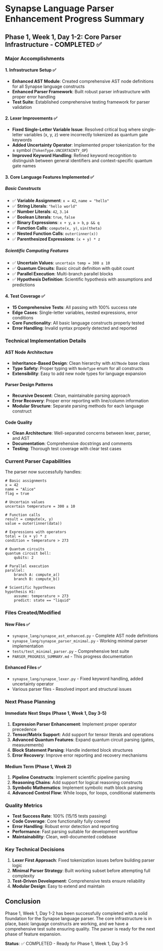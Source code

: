 # Synapse Language Parser Enhancement Progress Summary

## Phase 1, Week 1, Day 1-2: Core Parser Infrastructure - COMPLETED ✅

### Major Accomplishments

#### 1. Infrastructure Setup ✅
- **Enhanced AST Module**: Created comprehensive AST node definitions for all Synapse language constructs
- **Enhanced Parser Framework**: Built robust parser infrastructure with proper error handling
- **Test Suite**: Established comprehensive testing framework for parser validation

#### 2. Lexer Improvements ✅
- **Fixed Single-Letter Variable Issue**: Resolved critical bug where single-letter variables (x, y, z) were incorrectly tokenized as quantum gate keywords
- **Added Uncertainty Operator**: Implemented proper tokenization for the ± symbol (`TokenType.UNCERTAINTY_OP`)
- **Improved Keyword Handling**: Refined keyword recognition to distinguish between general identifiers and context-specific quantum gate names

#### 3. Core Language Features Implemented ✅

##### Basic Constructs
- ✅ **Variable Assignment**: `x = 42`, `name = "hello"`
- ✅ **String Literals**: `"hello world"`
- ✅ **Number Literals**: `42`, `3.14`
- ✅ **Boolean Literals**: `true`, `false`
- ✅ **Binary Expressions**: `x + y`, `a > b`, `p && q`
- ✅ **Function Calls**: `compute(x, y)`, `sin(theta)`
- ✅ **Nested Function Calls**: `outer(inner(x))`
- ✅ **Parenthesized Expressions**: `(x + y) * z`

##### Scientific Computing Features
- ✅ **Uncertain Values**: `uncertain temp = 300 ± 10`
- ✅ **Quantum Circuits**: Basic circuit definition with qubit count
- ✅ **Parallel Execution**: Multi-branch parallel blocks
- ✅ **Hypothesis Definition**: Scientific hypothesis with assumptions and predictions

#### 4. Test Coverage ✅
- **15 Comprehensive Tests**: All passing with 100% success rate
- **Edge Cases**: Single-letter variables, nested expressions, error conditions
- **Core Functionality**: All basic language constructs properly tested
- **Error Handling**: Invalid syntax properly detected and reported

### Technical Implementation Details

#### AST Node Architecture
- **Inheritance-Based Design**: Clean hierarchy with `ASTNode` base class
- **Type Safety**: Proper typing with `NodeType` enum for all constructs
- **Extensibility**: Easy to add new node types for language expansion

#### Parser Design Patterns
- **Recursive Descent**: Clean, maintainable parsing approach
- **Error Recovery**: Proper error reporting with line/column information
- **Modular Structure**: Separate parsing methods for each language construct

#### Code Quality
- **Clean Architecture**: Well-separated concerns between lexer, parser, and AST
- **Documentation**: Comprehensive docstrings and comments
- **Testing**: Thorough test coverage with clear test cases

### Current Parser Capabilities

The parser now successfully handles:

```synapse
# Basic assignments
x = 42
name = "Alice"
flag = true

# Uncertain values
uncertain temperature = 300 ± 10

# Function calls
result = compute(x, y)
value = outer(inner(data))

# Expressions with operators
total = (x + y) * z
condition = temperature > 273

# Quantum circuits
quantum circuit bell:
    qubits: 2

# Parallel execution
parallel:
    branch A: compute_a()
    branch B: compute_b()

# Scientific hypotheses
hypothesis H1:
    assume: temperature > 273
    predict: state == "liquid"
```

### Files Created/Modified

#### New Files ✅
- `synapse_lang/synapse_ast_enhanced.py` - Complete AST node definitions
- `synapse_lang/synapse_parser_minimal.py` - Working minimal parser implementation
- `tests/test_minimal_parser.py` - Comprehensive test suite
- `PARSER_PROGRESS_SUMMARY.md` - This progress documentation

#### Enhanced Files ✅
- `synapse_lang/synapse_lexer.py` - Fixed keyword handling, added uncertainty operator
- Various parser files - Resolved import and structural issues

### Next Phase Planning

#### Immediate Next Steps (Phase 1, Week 1, Day 3-5)
1. **Expression Parser Enhancement**: Implement proper operator precedence
2. **Tensor/Matrix Support**: Add support for tensor literals and operations
3. **Advanced Quantum Features**: Expand quantum circuit parsing (gates, measurements)
4. **Block Statement Parsing**: Handle indented block structures
5. **Error Recovery**: Improve error reporting and recovery mechanisms

#### Medium Term (Phase 1, Week 2)
1. **Pipeline Constructs**: Implement scientific pipeline parsing
2. **Reasoning Chains**: Add support for logical reasoning constructs
3. **Symbolic Mathematics**: Implement symbolic math block parsing
4. **Advanced Control Flow**: While loops, for loops, conditional statements

### Quality Metrics

- **Test Success Rate**: 100% (15/15 tests passing)
- **Code Coverage**: Core functionality fully covered
- **Error Handling**: Robust error detection and reporting
- **Performance**: Fast parsing suitable for development workflow
- **Maintainability**: Clean, well-documented codebase

### Key Technical Decisions

1. **Lexer First Approach**: Fixed tokenization issues before building parser logic
2. **Minimal Parser Strategy**: Built working subset before attempting full complexity
3. **Test-Driven Development**: Comprehensive tests ensure reliability
4. **Modular Design**: Easy to extend and maintain

## Conclusion

Phase 1, Week 1, Day 1-2 has been successfully completed with a solid foundation for the Synapse language parser. The core infrastructure is in place, basic language constructs are working, and we have a comprehensive test suite ensuring quality. The parser is ready for the next phase of feature expansion.

**Status**: ✅ COMPLETED - Ready for Phase 1, Week 1, Day 3-5